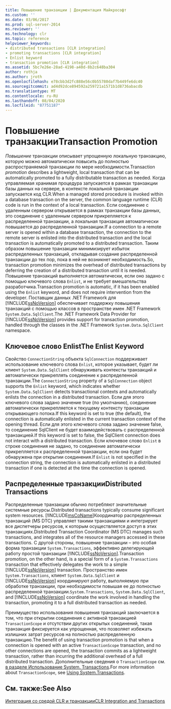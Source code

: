 ```yaml
---
title: Повышение транзакции | Документация Майкрософт
ms.custom: ''
ms.date: 03/06/2017
ms.prod: sql-server-2014
ms.reviewer: ''
ms.technology: clr
ms.topic: reference
helpviewer_keywords:
- distributed transactions [CLR integration]
- promoting transactions [CLR integration]
- Enlist keyword
- transaction promotion [CLR integration]
ms.assetid: 5bc7e26e-28ad-4198-a40d-8b2c648ba304
author: rothja
ms.author: jroth
ms.openlocfilehash: e78cbb3d2fc888e56c0b55780daf7b449fe6dc40
ms.sourcegitcommit: ad4d92dce894592a259721a1571b1d8736abacdb
ms.translationtype: MT
ms.contentlocale: ru-RU
ms.lasthandoff: 08/04/2020
ms.locfileid: "87751187"
---
```

# <a name="transaction-promotion"></a><span data-ttu-id="8fc8d-102">Повышение транзакции</span><span class="sxs-lookup"><span data-stu-id="8fc8d-102">Transaction Promotion</span></span>
  <span data-ttu-id="8fc8d-103">*Повышение* транзакции описывает упрощенную локальную транзакцию, которую можно автоматически повысить до полностью распространяемой транзакции по мере необходимости.</span><span class="sxs-lookup"><span data-stu-id="8fc8d-103">Transaction *promotion* describes a lightweight, local transaction that can be automatically promoted to a fully distributable transaction as needed.</span></span> <span data-ttu-id="8fc8d-104">Когда управляемая хранимая процедура запускается в рамках транзакции базы данных на сервере, в контексте локальной транзакции запускается код CLR.</span><span class="sxs-lookup"><span data-stu-id="8fc8d-104">When a managed stored procedure is invoked within a database transaction on the server, the common language runtime (CLR) code is run in the context of a local transaction.</span></span>  <span data-ttu-id="8fc8d-105">Если соединение с удаленным сервером открывается в рамках транзакции базы данных, это соединение с удаленным сервером прикрепляется к распределенной транзакции, а локальная транзакция автоматически повышается до распределенной транзакции.</span><span class="sxs-lookup"><span data-stu-id="8fc8d-105">If a connection to a remote server is opened within a database transaction, the connection to the remote server is enlisted into the distributed transaction and the local transaction is automatically promoted to a distributed transaction.</span></span> <span data-ttu-id="8fc8d-106">Таким образом повышение транзакции минимизирует избыток распределенных транзакций, откладывая создание распределенной транзакции до тех пор, пока в ней не возникнет необходимость.</span><span class="sxs-lookup"><span data-stu-id="8fc8d-106">So, transaction promotion minimizes the overhead of distributed transactions by deferring the creation of a distributed transaction until it is needed.</span></span> <span data-ttu-id="8fc8d-107">Повышение транзакций выполняется автоматически, если оно задано с помощью ключевого слова `Enlist`, и не требует вмешательства разработчика.</span><span class="sxs-lookup"><span data-stu-id="8fc8d-107">Transaction promotion is automatic, if it has been enabled using the `Enlist` keyword, and does not require intervention from the developer.</span></span> <span data-ttu-id="8fc8d-108">Поставщик данных .NET Framework для [!INCLUDE[ssNoVersion](../../includes/ssnoversion-md.md)] обеспечивает поддержку повышения транзакций с помощью классов в пространстве имен .NET Framework `System.Data.SqlClient`.</span><span class="sxs-lookup"><span data-stu-id="8fc8d-108">The .NET Framework Data Provider for [!INCLUDE[ssNoVersion](../../includes/ssnoversion-md.md)] provides support for transaction promotion, handled through the classes in the .NET Framework `System.Data.SqlClient` namespace.</span></span>  
  
## <a name="the-enlist-keyword"></a><span data-ttu-id="8fc8d-109">Ключевое слово Enlist</span><span class="sxs-lookup"><span data-stu-id="8fc8d-109">The Enlist Keyword</span></span>  
 <span data-ttu-id="8fc8d-110">Свойство `ConnectionString` объекта `SqlConnection` поддерживает использование ключевого слова `Enlist`, которое указывает, будет ли клиент `System.Data.SqlClient` обнаруживать контексты транзакций и автоматически прикреплять соединение к распределенной транзакции.</span><span class="sxs-lookup"><span data-stu-id="8fc8d-110">The `ConnectionString` property of a `SqlConnection` object supports the `Enlist` keyword, which indicates whether `System.Data.SqlClient` detects transactional contexts and automatically enlists the connection in a distributed transaction.</span></span> <span data-ttu-id="8fc8d-111">Если для этого ключевого слова задано значение true (по умолчанию), соединение автоматически прикрепляется к текущему контексту транзакции открывающего потока.</span><span class="sxs-lookup"><span data-stu-id="8fc8d-111">If this keyword is set to true (the default), the connection is automatically enlisted in the current transaction context of the opening thread.</span></span> <span data-ttu-id="8fc8d-112">Если для этого ключевого слова задано значение false, то соединение SqlClient не будет взаимодействовать с распределенной транзакцией.</span><span class="sxs-lookup"><span data-stu-id="8fc8d-112">If this keyword is set to false, the SqlClient connection does not interact with a distributed transaction.</span></span> <span data-ttu-id="8fc8d-113">Если ключевое слово `Enlist` в строке соединения не задано, то соединение автоматически прикрепляется к распределенной транзакции, если она будет обнаружена при открытии соединения.</span><span class="sxs-lookup"><span data-stu-id="8fc8d-113">If `Enlist` is not specified in the connection string, the connection is automatically enlisted in a distributed transaction if one is detected at the time the connection is opened.</span></span>  
  
## <a name="distributed-transactions"></a><span data-ttu-id="8fc8d-114">Распределенные транзакции</span><span class="sxs-lookup"><span data-stu-id="8fc8d-114">Distributed Transactions</span></span>  
 <span data-ttu-id="8fc8d-115">Распределенные транзакции обычно потребляют значительные системные ресурсы.</span><span class="sxs-lookup"><span data-stu-id="8fc8d-115">Distributed transactions typically consume significant system resources.</span></span> [!INCLUDE[msCoName](../../includes/msconame-md.md)]<span data-ttu-id="8fc8d-116">Координатор распределенных транзакций (MS DTC) управляет такими транзакциями и интегрирует все диспетчеры ресурсов, к которым осуществляется доступ в этих транзакциях.</span><span class="sxs-lookup"><span data-stu-id="8fc8d-116">Distributed Transaction Coordinator (MS DTC) manages such transactions, and integrates all of the resource managers accessed in these transactions.</span></span> <span data-ttu-id="8fc8d-117">С другой стороны, повышение транзакции – это особая форма транзакции `System.Transactions`, эффективно делегирующей работу простой транзакции [!INCLUDE[ssNoVersion](../../includes/ssnoversion-md.md)].</span><span class="sxs-lookup"><span data-stu-id="8fc8d-117">Transaction promotion, on the other hand, is a special form of a `System.Transactions` transaction that effectively delegates the work to a simple [!INCLUDE[ssNoVersion](../../includes/ssnoversion-md.md)] transaction.</span></span> <span data-ttu-id="8fc8d-118">Пространство имен `System.Transactions`, клиент `System.Data.SqlClient` и [!INCLUDE[ssNoVersion](../../includes/ssnoversion-md.md)] координируют работу, выполняемую при обработке транзакции, при необходимости повышая ее до полностью распределенной транзакции.</span><span class="sxs-lookup"><span data-stu-id="8fc8d-118">`System.Transactions`, `System.Data.SqlClient`, and [!INCLUDE[ssNoVersion](../../includes/ssnoversion-md.md)] coordinate the work involved in handling the transaction, promoting it to a full distributed transaction as needed.</span></span>  
  
 <span data-ttu-id="8fc8d-119">Преимущество использования повышения транзакций заключается в том, что при открытии соединения с активной транзакцией `TransactionScope` и отсутствии других открытых соединений, такая транзакция фиксируется как упрощенная, что позволяет избежать излишних затрат ресурсов на полностью распределенную транзакцию.</span><span class="sxs-lookup"><span data-stu-id="8fc8d-119">The benefit of using transaction promotion is that when a connection is opened with an active `TransactionScope` transaction, and no other connections are opened, the transaction commits as a lightweight transaction, rather than incurring the additional overhead of a full distributed transaction.</span></span> <span data-ttu-id="8fc8d-120">Дополнительные сведения о `TransactionScope` см. [в разделе Использование System. Transactions](../native-client-ole-db-transactions/transactions.md).</span><span class="sxs-lookup"><span data-stu-id="8fc8d-120">For more information about `TransactionScope`, see [Using System.Transactions](../native-client-ole-db-transactions/transactions.md).</span></span>  
  
## <a name="see-also"></a><span data-ttu-id="8fc8d-121">См. также:</span><span class="sxs-lookup"><span data-stu-id="8fc8d-121">See Also</span></span>  
 [<span data-ttu-id="8fc8d-122">Интеграция со средой CLR и транзакции</span><span class="sxs-lookup"><span data-stu-id="8fc8d-122">CLR Integration and Transactions</span></span>](clr-integration-and-transactions.md)  
  
  
